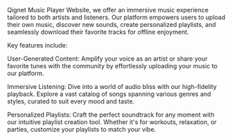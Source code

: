 Qignet Music Player Website, we offer an immersive music experience tailored to both artists and listeners. Our platform empowers users to upload their own music, discover new sounds, create personalized playlists, and seamlessly download their favorite tracks for offline enjoyment.

Key features include:

User-Generated Content: Amplify your voice as an artist or share your favorite tunes with the community by effortlessly uploading your music to our platform.

Immersive Listening: Dive into a world of audio bliss with our high-fidelity playback. Explore a vast catalog of songs spanning various genres and styles, curated to suit every mood and taste.

Personalized Playlists: Craft the perfect soundtrack for any moment with our intuitive playlist creation tool. Whether it's for workouts, relaxation, or parties, customize your playlists to match your vibe.
